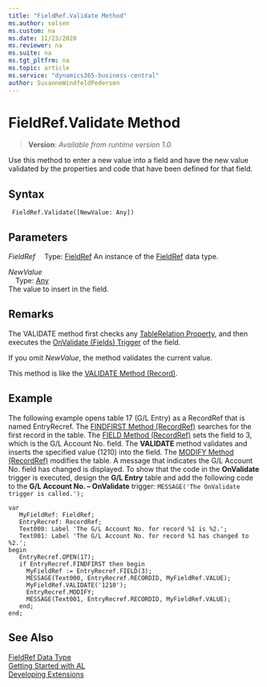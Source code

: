 ```yaml
---
title: "FieldRef.Validate Method"
ms.author: solsen
ms.custom: na
ms.date: 11/23/2020
ms.reviewer: na
ms.suite: na
ms.tgt_pltfrm: na
ms.topic: article
ms.service: "dynamics365-business-central"
author: SusanneWindfeldPedersen
---
```

[//]: # (START>DO_NOT_EDIT)
[//]: # (IMPORTANT:Do not edit any of the content between here and the END>DO_NOT_EDIT.)
[//]: # (Any modifications should be made in the .xml files in the ModernDev repo.)
# FieldRef.Validate Method
> **Version**: _Available from runtime version 1.0._

Use this method to enter a new value into a field and have the new value validated by the properties and code that have been defined for that field.


## Syntax
```
 FieldRef.Validate([NewValue: Any])
```
## Parameters
*FieldRef*
&emsp;Type: [FieldRef](fieldref-data-type.md)
An instance of the [FieldRef](fieldref-data-type.md) data type.

*NewValue*  
&emsp;Type: [Any](../any/any-data-type.md)  
The value to insert in the field.  



[//]: # (IMPORTANT: END>DO_NOT_EDIT)

## Remarks  
 The VALIDATE method first checks any [TableRelation Property](../../properties/devenv-tablerelation-property.md), and then executes the [OnValidate \(Fields\) Trigger](../../triggers/devenv-onvalidate-fields-trigger.md) of the field.  

 If you omit *NewValue*, the method validates the current value.  

 This method is like the [VALIDATE Method \(Record\)](../../methods-auto/record/record-validate-method.md).  

## Example  
 The following example opens table 17 \(G/L Entry\) as a RecordRef that is named EntryRecref. The [FINDFIRST Method \(RecordRef\)](../../methods-auto/recordref/recordref-findfirst-method.md) searches for the first record in the table. The [FIELD Method \(RecordRef\)](../../methods-auto/recordref/recordref-field-method.md) sets the field to 3, which is the G/L Account No. field. The **VALIDATE** method validates and inserts the specified value \(1210\) into the field. The [MODIFY Method \(RecordRef\)](../../methods-auto/recordref/recordref-modify-method.md) modifies the table. A message that indicates the G/L Account No. field has changed is displayed. To show that the code in the **OnValidate** trigger is executed, design the **G/L Entry** table and add the following code to the **G/L Account No. – OnValidate** trigger: `MESSAGE('The OnValidate trigger is called.');`  

 ```
var
    MyFieldRef: FieldRef;
    EntryRecref: RecordRef;
    Text000: Label 'The G/L Account No. for record %1 is %2.';
    Text001: Label 'The G/L Account No. for record %1 has changed to %2.';
begin
    EntryRecref.OPEN(17);  
    if EntryRecref.FINDFIRST then begin  
      MyFieldRef := EntryRecref.FIELD(3);  
      MESSAGE(Text000, EntryRecref.RECORDID, MyFieldRef.VALUE);  
      MyFieldRef.VALIDATE('1210');  
      EntryRecref.MODIFY;  
      MESSAGE(Text001, EntryRecref.RECORDID, MyFieldRef.VALUE);  
    end;  
end;
```  


## See Also
[FieldRef Data Type](fieldref-data-type.md)  
[Getting Started with AL](../../devenv-get-started.md)  
[Developing Extensions](../../devenv-dev-overview.md)